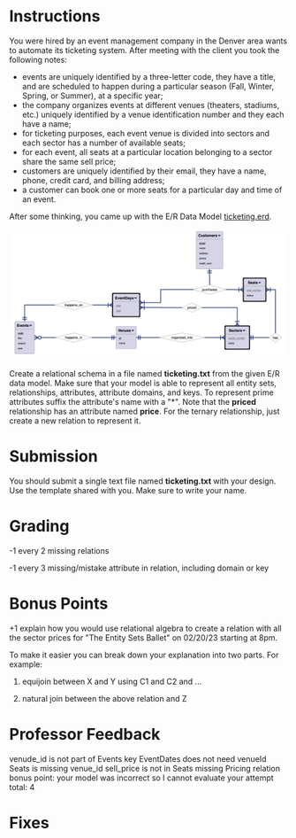 # Instructions

You were hired by an event management company in the Denver area wants to automate its ticketing system. After meeting with the client you took the following notes: 

* events are uniquely identified by a three-letter code, they have a title, and are scheduled to happen during a particular season (Fall, Winter, Spring, or Summer), at a specific year; 
* the company organizes events at different venues (theaters, stadiums, etc.) uniquely identified by a venue identification number and they each have a name; 
* for ticketing purposes, each event venue is divided into sectors and each sector has a number of available seats; 
* for each event, all seats at a particular location belonging to a sector share the same sell price; 
* customers are uniquely identified by their email, they have a name, phone, credit card, and billing address; 
* a customer can book one or more seats for a particular day and time of an event. 

After some thinking, you came up with the E/R Data Model [ticketing.erd](src/ticketing.erd). 

![pic1.png](pics/pic1.png)

Create a relational schema in a file named **ticketing.txt** from the given E/R data model. Make sure that your model is able to represent all entity sets, relationships, attributes, attribute domains, and keys. To represent prime attributes suffix the attribute's name with a "*". Note that the **priced** relationship has an attribute named **price**.  For the ternary relationship, just create a new relation to represent it. 

# Submission

You should submit a single text file named **ticketing.txt** with your design. Use the template shared with you. Make sure to write your name. 

# Grading

-1 every 2 missing relations

-1 every 3 missing/mistake attribute in relation, including domain or key

# Bonus Points

+1 explain how you would use relational algebra to create a relation with all the sector prices for "The Entity Sets Ballet" on 02/20/23 starting at 8pm.

To make it easier you can break down your explanation into two parts. For example: 

1) equijoin between X and Y using C1 and C2 and ...

2) natural join between the above relation and Z 

# Professor Feedback
venude_id is not part of Events key 
EventDates does not need venueId
Seats is missing venue_id
sell_price is not in Seats 
missing Pricing relation 
bonus point: your model was incorrect so I cannot evaluate your attempt 
total: 4

# Fixes 

